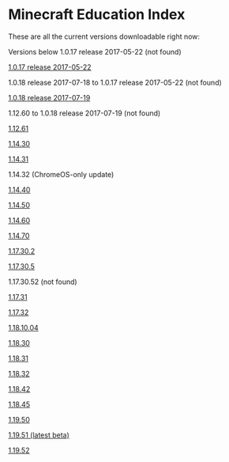 # Minecraft Education Index
These are all the current versions downloadable right now:

Versions below 1.0.17 release 2017-05-22 (not found)

[1.0.17 release 2017-05-22](https://web.archive.org/web/20170611171509/https://meedownloads.blob.core.windows.net/1-0-17-release-20170522/macOS/minecraft_education_edition.dmg)

1.0.18 release 2017-07-18 to 1.0.17 release 2017-05-22 (not found)

[1.0.18 release 2017-07-19](https://web.archive.org/web/20171025001831if_/https://meedownloads.blob.core.windows.net/1-0-18-release-20170719/macOS/Minecraft_Education_Edition.dmg)

1.12.60 to 1.0.18 release 2017-07-19 (not found)

[1.12.61](https://web.archive.org/web/20200429143946/https://meedownloads.azureedge.net/retailbuilds/MacOS/Minecraft_Education_Edition.dmg)

[1.14.30](https://downloads.minecrafteduservices.com/mee-betabuilds/macOS/Minecraft_Education_Edition.dmg)

[1.14.31](https://downloads.minecrafteduservices.com/retailbuilds/MacOS/Minecraft_Education_Edition.dmg)

1.14.32 (ChromeOS-only update)

[1.14.40](https://downloads.minecrafteduservices.com/mee-betabuilds/macOS/Minecraft_Education_Edition_1.14.40.0.dmg)

[1.14.50](https://downloads.minecrafteduservices.com/retailbuilds/MacOS/Minecraft_Education_Edition_1-14-50-0.dmg)

[1.14.60](https://downloads.minecrafteduservices.com/mee-betabuilds/macOS/Minecraft_Education_Edition_1.14.60.0.dmg)

[1.14.70](https://downloads.minecrafteduservices.com/retailbuilds/MacOS/Minecraft_Education_Edition_1-14-70-0.dmg)

[1.17.30.2](https://downloads.minecrafteduservices.com/mee-betabuilds/macOS/Minecraft_Education_Edition_1.17.30.2.dmg)

[1.17.30.5](https://downloads.minecrafteduservices.com/retailbuilds/MacOS/Minecraft_Education_Edition_1-17-30-5.dmg)

1.17.30.52 (not found)

[1.17.31](https://downloads.minecrafteduservices.com/retailbuilds/MacOS/Minecraft_Education_Edition_1-17-31-0.dmg)

[1.17.32](https://downloads.minecrafteduservices.com/retailbuilds/MacOS/Minecraft_Education_Edition_1-17-32-00.dmg)

[1.18.10.04](https://downloads.minecrafteduservices.com/mee-betabuilds/macOS/Minecraft_Education_Edition_1.18.10.04.dmg)

[1.18.30](https://downloads.minecrafteduservices.com/mee-betabuilds/macOS/Minecraft_Education_Edition_1.18.30.0.dmg)

[1.18.31](https://downloads.minecrafteduservices.com/mee-betabuilds/macOS/Minecraft_Education_Edition_1.18.31.0.dmg)

[1.18.32](https://downloads.minecrafteduservices.com/retailbuilds/MacOS/Minecraft_Education_Edition_1.18.32.0.dmg)

[1.18.42](https://downloads.minecrafteduservices.com/retailbuilds/MacOS/Minecraft_Education_Edition_1.18.42.0.dmg)

[1.18.45](https://downloads.minecrafteduservices.com/retailbuilds/MacOS/Minecraft_Education_1.18.45.0.dmg)

[1.19.50](https://downloads.minecrafteduservices.com/mee-betabuilds/macOS/Minecraft_Education_Edition_1.19.50.0.dmg)

[1.19.51 (latest beta)](https://aka.ms/downloadmee-macosBeta)

[1.19.52](https://aka.ms/meeclientmacos)
